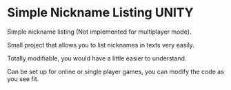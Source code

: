 # Simple Nickname Listing UNITY
Simple nickname listing (Not implemented for multiplayer mode).

Small project that allows you to list nicknames in texts very easily.

Totally modifiable, you would have a little easier to understand.

Can be set up for online or single player games, you can modify the code as you see fit.

